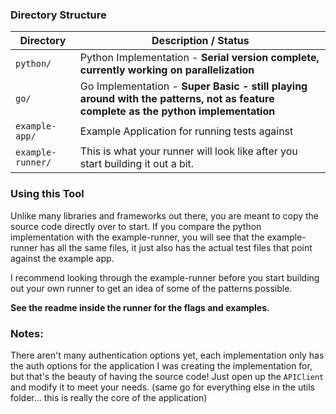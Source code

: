 ### Directory Structure 

| Directory      | Description / Status                              |
|----------------|------------------------------------------|
| `python/`      | Python Implementation - **Serial version complete, currently working on parallelization**    |
| `go/`          | Go Implementation - **Super Basic - still playing around with the patterns, not as feature complete as the python implementation**     |
| `example-app/` | Example Application for running tests against   |
| `example-runner/` | This is what your runner will look like after you start building it out a bit. |

### Using this Tool 

Unlike many libraries and frameworks out there, you are meant to copy the source code directly over to start. If you compare the python implementation with the example-runner, you will see that the example-runner has all the same files, it just also has the actual test files that point against the example app.

I recommend looking through the example-runner before you start building out your own runner to get an idea of some of the patterns possible.

**See the readme inside the runner for the flags and examples.**

### Notes: 
There aren't many authentication options yet, each implementation only has the auth options for the application I was creating the implementation for, but that's the beauty of having the source code! Just open up the `APIClient` and modify it to meet your needs. (same go for everything else in the utils folder... this is really the core of the application)


